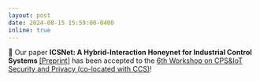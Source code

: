 ```yaml
---
layout: post
date: 2024-08-15 15:59:00-0400
inline: true
---
```


:scroll: Our paper <b>ICSNet: A Hybrid-Interaction Honeynet for Industrial Control Systems
</b> <a target="_blank" href="https://efrenlopez.org/assets/pdf/salazar2024icsnet.pdf">&#91;Preprint&#93;</a> has been accepted to the <a href="https://cpsiotsec2024b.github.io/" target="blank">6th Workshop on CPS&IoT Security and Privacy (co-located with CCS)</a>!